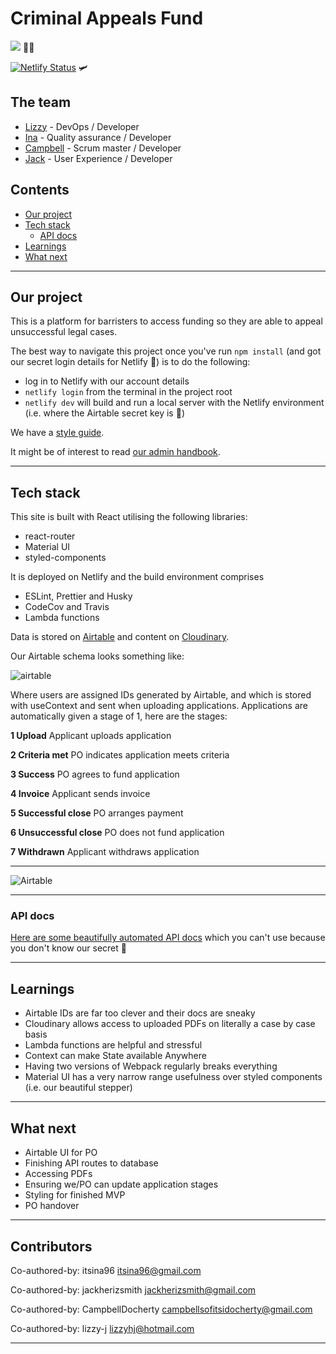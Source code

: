 # Criminal Appeals Fund

![](https://travis-ci.org/fac19/criminal-appeals-fund.svg?branch=master&status=passed) :construction_worker_woman:

[![Netlify Status](https://api.netlify.com/api/v1/badges/6f240a7b-1593-4f83-97d5-97b4d2618b9d/deploy-status)](https://app.netlify.com/sites/criminal-appeals-fund/deploys) :small_airplane:

## The team

- [Lizzy](https://github.com/lizzy-j) - DevOps / Developer
- [Ina](https://github.com/itsina96) - Quality assurance / Developer
- [Campbell](https://github.com/CampbellDocherty) - Scrum master / Developer
- [Jack](https://github.com/jackherizsmith) - User Experience / Developer

## Contents

- [Our project](#our-project)
- [Tech stack](#tech-stack)
  - [API docs](#api-docs)
- [Learnings](#learnings)
- [What next](#what-next)

---

## Our project

This is a platform for barristers to access funding so they are able to appeal unsuccessful legal cases.

The best way to navigate this project once you've run `npm install` (and got our secret login details for Netlify :shushing_face:) is to do the following:

- log in to Netlify with our account details
- `netlify login` from the terminal in the project root
- `netlify dev` will build and run a local server with the Netlify environment (i.e. where the Airtable secret key is :shushing_face:)

We have a [style guide](https://github.com/fac19/criminal-appeals-fund/issues/27).

It might be of interest to read [our admin handbook](https://github.com/fac19/criminal-appeals-fund/files/4803471/CAF.Handbook.pdf).

---

## Tech stack

This site is built with React utilising the following libraries:

- react-router
- Material UI
- styled-components

It is deployed on Netlify and the build environment comprises

- ESLint, Prettier and Husky
- CodeCov and Travis
- Lambda functions

Data is stored on [Airtable](https://airtable.com/) and content on [Cloudinary](https://cloudinary.com/).

Our Airtable schema looks something like:

![airtable](https://i.imgur.com/mqMeR0z.png)

Where users are assigned IDs generated by Airtable, and which is stored with useContext and sent when uploading applications. Applications are automatically given a stage of 1, here are the stages:

**1 Upload**
Applicant uploads application

**2 Criteria met**
PO indicates application meets criteria

**3 Success**
PO agrees to fund application

**4 Invoice**
Applicant sends invoice

**5 Successful close**
PO arranges payment

**6 Unsuccessful close**
PO does not fund application

**7 Withdrawn**
Applicant withdraws application

---

![Airtable](https://i.imgur.com/qtz1Z81.png)

---

### API docs

[Here are some beautifully automated API docs](https://airtable.com/app7xH8ItDsTvcPhg/api/docs#curl/introduction) which you can't use because you don't know our secret :shushing_face:

---

## Learnings

- Airtable IDs are far too clever and their docs are sneaky
- Cloudinary allows access to uploaded PDFs on literally a case by case basis
- Lambda functions are helpful and stressful
- Context can make State available Anywhere
- Having two versions of Webpack regularly breaks everything
- Material UI has a very narrow range usefulness over styled components (i.e. our beautiful stepper)

---

## What next

- Airtable UI for PO
- Finishing API routes to database
- Accessing PDFs
- Ensuring we/PO can update application stages
- Styling for finished MVP
- PO handover

---

## Contributors

Co-authored-by: itsina96 <itsina96@gmail.com>

Co-authored-by: jackherizsmith <jackherizsmith@gmail.com>

Co-authored-by: CampbellDocherty <campbellsofitsidocherty@gmail.com>

Co-authored-by: lizzy-j <lizzyhj@hotmail.com>

---
